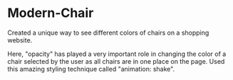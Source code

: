 # Modern-Chair
Created a unique way to see different colors of chairs on a shopping website.

Here, "opacity" has played a very important role in changing the color of a chair selected by the user as all chairs are in one place on the page. Used this amazing styling technique called "animation: shake".
